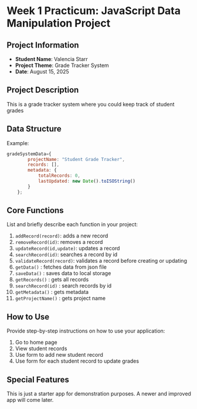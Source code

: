 # Week 1 Practicum: JavaScript Data Manipulation Project

## Project Information
- **Student Name**: Valencia Starr
- **Project Theme**: Grade Tracker System
- **Date**: August 15, 2025

## Project Description
This is a grade tracker system where you could keep track of student grades

## Data Structure

Example:
```javascript
gradeSystemData={
        projectName: "Student Grade Tracker",
        records: [],
        metadata: {
            totalRecords: 0,
            lastUpdated: new Date().toISOString()
        }
    };
```

## Core Functions
List and briefly describe each function in your project:

1. `addRecord(record)`: adds a new record
2. `removeRecord(id)`: removes a record
3. `updateRecord(id,update)`: updates a record
4. `searchRecord(id)`: searches a record by id
5. `validateRecord(record)`: validates a record before creating or updating
6. `getData()` : fetches data from json file
7. `saveData()` : saves data to local storage
8. `getRecords()` : gets all records
9. `searchRecord(id)` : search records by id
10. `getMetadata()` : gets metadata
11. `getProjectName()` : gets project name

## How to Use
Provide step-by-step instructions on how to use your application:

1. Go to home page
2. View student records
3. Use form to add new student record
4. Use form for each student record to update grades


## Special Features
This is just a starter app for demonstration purposes.  A newer and improved app will come later.